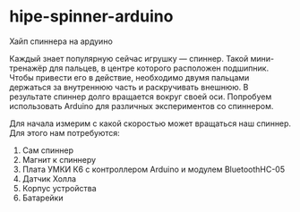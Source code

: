 # hipe-spinner-arduino
Хайп спиннера на ардуино

Каждый знает популярную сейчас игрушку — спиннер.
Такой мини-тренажёр для пальцев, в центре которого расположен подшипник. Чтобы привести его в действие, необходимо двумя пальцами держаться за внутреннюю часть и раскручивать внешнюю. В результате спиннер долго вращается вокруг своей оси.
Попробуем использовать Arduino для различных экспериментов cо спиннером.

Для начала измерим с какой скоростью может вращаться наш спиннер. Для этого нам потребуются:

1. Сам спиннер
2. Магнит к спиннеру
3. Плата УМКИ К6 с контроллером Arduino и модулем BluetoothHС-05
4. Датчик Холла
5. Корпус устройства
6. Батарейки
